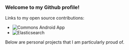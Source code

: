 ### Welcome to my Github profile!

Links to my open source contributions:
- ![Commons Android App](https://github.com/commons-app/apps-android-commons/pulls?q=is%3Apr+is%3Aclosed+author%3AJason-Whitmore)
- ![Elasticsearch](https://github.com/elastic/elasticsearch/pulls?q=is%3Apr+author%3AJason-Whitmore+is%3Aclosed)


Below are personal projects that I am particularly proud of.
<!--
**Jason-Whitmore/Jason-Whitmore** is a ✨ _special_ ✨ repository because its `README.md` (this file) appears on your GitHub profile.

Here are some ideas to get you started:

- 🔭 I’m currently working on ...
- 🌱 I’m currently learning ...
- 👯 I’m looking to collaborate on ...
- 🤔 I’m looking for help with ...
- 💬 Ask me about ...
- 📫 How to reach me: ...
- 😄 Pronouns: ...
- ⚡ Fun fact: ...
-->
